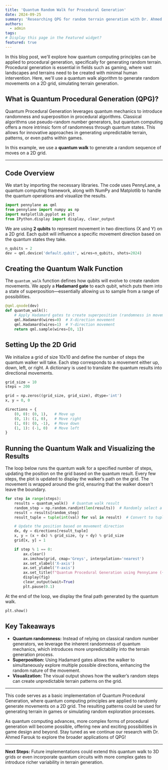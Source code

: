 ```yaml
---
title: 'Quantum Random Walk for Procedural Generation'
date: 2024-09-25
summary: 'Researching QPG for random terrain generation with Dr. Ahmed Farouk'
authors:
  - admin
tags: 
# Display this page in the Featured widget?
featured: true
---
```

In this blog post, we'll explore how quantum computing principles can be applied to procedural generation, specifically for generating random terrain. Procedural generation is essential in fields such as gaming, where vast landscapes and terrains need to be created with minimal human intervention. Here, we'll use a quantum walk algorithm to generate random movements on a 2D grid, simulating terrain generation.

## What is Quantum Procedural Generation (QPG)?

Quantum Procedural Generation leverages quantum mechanics to introduce randomness and superposition in procedural algorithms. Classical algorithms use pseudo-random number generators, but quantum computing offers a more intrinsic form of randomness through quantum states. This allows for innovative approaches in generating unpredictable terrain, patterns, or even paths within games.

In this example, we use a **quantum walk** to generate a random sequence of moves on a 2D grid.

---

## Code Overview

We start by importing the necessary libraries. The code uses PennyLane, a quantum computing framework, along with NumPy and Matplotlib to handle the quantum operations and visualize the results.

```python
import pennylane as qml
from pennylane import numpy as np
import matplotlib.pyplot as plt
from IPython.display import display, clear_output
```

We are using **2 qubits** to represent movement in two directions (X and Y) on a 2D grid. Each qubit will influence a specific movement direction based on the quantum states they take.

```python
n_qubits = 2
dev = qml.device('default.qubit', wires=n_qubits, shots=2024)
```

## Creating the Quantum Walk Function

The `quantum_walk` function defines how qubits will evolve to create random movements. We apply a **Hadamard gate** to each qubit, which puts them into a state of superposition—essentially allowing us to sample from a range of possibilities.

```python
@qml.qnode(dev)
def quantum_walk():
    # Apply Hadamard gates to create superposition (randomness in movement)
    qml.Hadamard(wires=0)  # X-direction movement
    qml.Hadamard(wires=1)  # Y-direction movement
    return qml.sample(wires=[0, 1])
```

## Setting Up the 2D Grid

We initialize a grid of size 10x10 and define the number of steps the quantum walker will take. Each step corresponds to a movement either up, down, left, or right. A dictionary is used to translate the quantum results into directional movements.

```python
grid_size = 10
steps = 200

grid = np.zeros((grid_size, grid_size), dtype='int')
x, y = 0, 0

directions = {
    (0, 0): (0, 1),   # Move up
    (0, 1): (1, 0),   # Move right
    (1, 0): (0, -1),  # Move down
    (1, 1): (-1, 0)   # Move left
}
```

## Running the Quantum Walk and Visualizing the Results

The loop below runs the quantum walk for a specified number of steps, updating the position on the grid based on the quantum result. Every few steps, the plot is updated to display the walker’s path on the grid. The movement is wrapped around the grid, ensuring that the walker doesn't leave the boundary.

```python
for step in range(steps):
    results = quantum_walk()  # Quantum walk result
    random_step = np.random.randint(len(results))  # Randomly select a step
    result = results[random_step]
    result_tuple = tuple(int(val) for val in result)  # Convert to tuple

    # Update the position based on movement direction
    dx, dy = directions[result_tuple]
    x, y = (x + dx) % grid_size, (y + dy) % grid_size
    grid[x, y] = 1

    if step % 1 == 0:
        ax.clear()
        ax.imshow(grid, cmap='Greys', interpolation='nearest')
        ax.set_xlabel('X-axis')
        ax.set_ylabel('Y-axis')
        ax.set_title(f"Quantum Procedural Generation using PennyLane ({step + 1} steps)")
        display(fig)
        clear_output(wait=True)
        plt.pause(0.1)
```

At the end of the loop, we display the final path generated by the quantum walk.

```python
plt.show()
```

## Key Takeaways

- **Quantum randomness:** Instead of relying on classical random number generators, we leverage the inherent randomness of quantum mechanics, which introduces more unpredictability into the terrain generation process.
- **Superposition:** Using Hadamard gates allows the walker to simultaneously explore multiple possible directions, enhancing the random nature of the movement.
- **Visualization:** The visual output shows how the walker’s random steps can create unpredictable terrain patterns on the grid.

---

This code serves as a basic implementation of Quantum Procedural Generation, where quantum computing principles are applied to randomly generate movements on a 2D grid. The resulting patterns could be used for generating terrain in games or simulating random exploration processes.

As quantum computing advances, more complex forms of procedural generation will become possible, offering new and exciting possibilities in game design and beyond. Stay tuned as we continue our research with Dr. Ahmed Farouk to explore the broader applications of QPG!

---

**Next Steps:** Future implementations could extend this quantum walk to 3D grids or even incorporate quantum circuits with more complex gates to introduce richer variability in terrain generation.
